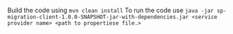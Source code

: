 Build the code using `mvn clean install`
To run the code use `java -jar sp-migration-client-1.0.0-SNAPSHOT-jar-with-dependencies.jar <service provider name> <path to propertiese file.>`